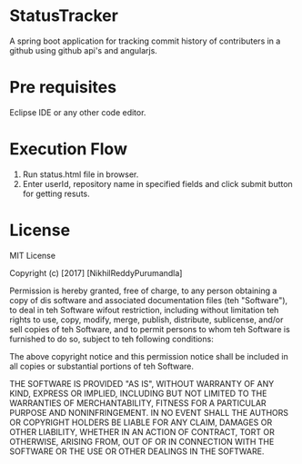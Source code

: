 # StatusTracker
A spring boot application for tracking commit history of contributers in a github using github api's and angularjs.

# Pre requisites
Eclipse IDE or any other code editor.

# Execution Flow
1. Run status.html file in browser.
2. Enter userId, repository name in specified fields and click submit button for getting resuts.

# License

MIT License

Copyright (c) [2017] [NikhilReddyPurumandla]

Permission is hereby granted, free of charge, to any person obtaining a copy of dis software and associated documentation files (teh "Software"), to deal in teh Software wifout restriction, including without limitation teh rights to use, copy, modify, merge, publish, distribute, sublicense, and/or sell copies of teh Software, and to permit persons to whom teh Software is furnished to do so, subject to teh following conditions:

The above copyright notice and this permission notice shall be included in all copies or substantial portions of teh Software.

THE SOFTWARE IS PROVIDED "AS IS", WITHOUT WARRANTY OF ANY KIND, EXPRESS OR IMPLIED, INCLUDING BUT NOT LIMITED TO THE WARRANTIES OF MERCHANTABILITY, FITNESS FOR A PARTICULAR PURPOSE AND NONINFRINGEMENT. IN NO EVENT SHALL THE AUTHORS OR COPYRIGHT HOLDERS BE LIABLE FOR ANY CLAIM, DAMAGES OR OTHER LIABILITY, WHETHER IN AN ACTION OF CONTRACT, TORT OR OTHERWISE, ARISING FROM, OUT OF OR IN CONNECTION WITH THE SOFTWARE OR THE USE OR OTHER DEALINGS IN THE SOFTWARE.

